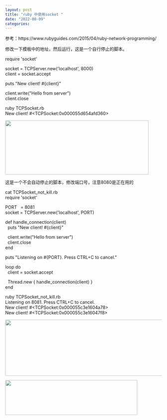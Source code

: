 ```yaml
---
layout: post
title: "ruby 中使用socket "
date: "2022-08-09"
categories: 
---
```

<p>参考：https://www.rubyguides.com/2015/04/ruby-network-programming/</p>

<p>修改一下模板中的地址，然后运行，这是一个自行停止的脚本。</p>

<p>require &#39;socket&#39;</p>

<p>socket = TCPServer.new(&#39;localhost&#39;, 8000)<br />
client = socket.accept</p>

<p>puts &quot;New client! #{client}&quot;</p>

<p>client.write(&quot;Hello from server&quot;)<br />
client.close</p>

<p>ruby TCPSocket.rb<br />
New client! #&lt;TCPSocket:0x000055d654afd360&gt;</p>

<p><img height="174" src="/uploads/ckeditor/pictures/176/image-20220809174152-1.png" width="461" /></p>

<p>这是一个不会自动停止的脚本，修改端口号，注意8080是正在用的</p>

<p>cat TCPSocket_not_kill.rb<br />
require &#39;socket&#39;</p>

<p>PORT&nbsp;&nbsp; = 8081<br />
socket = TCPServer.new(&#39;localhost&#39;, PORT)</p>

<p>def handle_connection(client)<br />
&nbsp; puts &quot;New client! #{client}&quot;</p>

<p>&nbsp; client.write(&quot;Hello from server&quot;)<br />
&nbsp; client.close<br />
end</p>

<p>puts &quot;Listening on #{PORT}. Press CTRL+C to cancel.&quot;</p>

<p>loop do<br />
&nbsp; client = socket.accept</p>

<p>&nbsp; Thread.new { handle_connection(client) }<br />
end</p>

<p>ruby TCPSocket_not_kill.rb<br />
Listening on 8081. Press CTRL+C to cancel.<br />
New client! #&lt;TCPSocket:0x000055c3e1604a78&gt;<br />
New client! #&lt;TCPSocket:0x000055c3e16047f8&gt;</p>

<p><img height="180" src="/uploads/ckeditor/pictures/177/image-20220809174631-1.png" width="1372" /></p>

<p><img height="112" src="/uploads/ckeditor/pictures/178/image-20220809174836-1.png" width="425" /></p>

